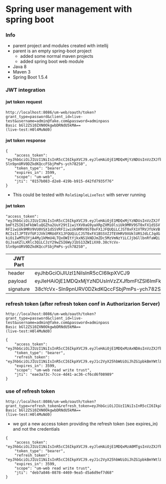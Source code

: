 # Spring user management with spring boot

### Info

- parent project and modules created with intellij
- parent is an empty spring-boot project 
    - added some normal maven projects
    - added spring boot web module
- Java 8
- Maven 3
- Spring Boot 1.5.4



### JWT integration

#### jwt token request
```
http://localhost:8086/um-web/oauth/token?grant_type=password&client_id=live-test&username=admin@fake.com&password=adminpass
Basic bGl2ZS10ZXN0OkgwbDRNdU5kMA==
(live-test:H0l4MuNd0)
```
#### jwt token response

``` 
{
    "access_token": "eyJhbGciOiJIUzI1NiIsInR5cCI6IkpXVCJ9.eyJleHAiOjE1MDQxMjYzNDUsInVzZXJfbmFtZSI6ImFkbWluQGZha2UuY29tIiwiYXV0aG9yaXRpZXMiOlsiUk9MRV9ST0xFX1dSSVRFIiwiUk9MRV9VU0VSX1dSSVRFIiwiUk9MRV9ST0xFX1JFQUQiLCJST0xFX1VTRVJfUkVBRCIsIlJPTEVfUFJJVklMRUdFX1JFQUQiLCJST0xFX1BSSVZJTEVHRV9XUklURSJdLCJqdGkiOiIwMTU3YjA4My1kMmU4LTQxOWItYjkxNS1kNDJmZDc5MzVmNzYiLCJjbGllbnRfaWQiOiJsaXZlLXRlc3QiLCJzY29wZSI6WyJ1bS13ZWIiXX0.38cYcVx-Sln9pnURV0DZkdKQccFSbjPmPs-ych782S0",
    "token_type": "bearer",
    "expires_in": 3599,
    "scope": "um-web",
    "jti": "0157b083-d2e8-419b-b915-d42fd7935f76"
}
```

- This could be tested with `RoleSimpleLiveTest` with server running
#### jwt token 

`"access_token": "eyJhbGciOiJIUzI1NiIsInR5cCI6IkpXVCJ9.eyJleHAiOjE1MDQxMjYzNDUsInVzZXJfbmFtZSI6ImFkbWluQGZha2UuY29tIiwiYXV0aG9yaXRpZXMiOlsiUk9MRV9ST0xFX1dSSVRFIiwiUk9MRV9VU0VSX1dSSVRFIiwiUk9MRV9ST0xFX1JFQUQiLCJST0xFX1VTRVJfUkVBRCIsIlJPTEVfUFJJVklMRUdFX1JFQUQiLCJST0xFX1BSSVZJTEVHRV9XUklURSJdLCJqdGkiOiIwMTU3YjA4My1kMmU4LTQxOWItYjkxNS1kNDJmZDc5MzVmNzYiLCJjbGllbnRfaWQiOiJsaXZlLXRlc3QiLCJzY29wZSI6WyJ1bS13ZWIiXX0.38cYcVx-Sln9pnURV0DZkdKQccFSbjPmPs-ych782S0",`

| JWT Part | Token | 
|---|---| 
| header | eyJhbGciOiJIUzI1NiIsInR5cCI6IkpXVCJ9 | 
| payload | eyJleHAiOjE1MDQxMjYzNDUsInVzZXJfbmFtZSI6ImFkbWluQGZha2UuY29tIiwiYXV0aG9yaXRpZXMiOlsiUk9MRV9ST0xFX1dSSVRFIiwiUk9MRV9VU0VSX1dSSVRFIiwiUk9MRV9ST0xFX1JFQUQiLCJST0xFX1VTRVJfUkVBRCIsIlJPTEVfUFJJVklMRUdFX1JFQUQiLCJST0xFX1BSSVZJTEVHRV9XUklURSJdLCJqdGkiOiIwMTU3YjA4My1kMmU4LTQxOWItYjkxNS1kNDJmZDc5MzVmNzYiLCJjbGllbnRfaWQiOiJsaXZlLXRlc3QiLCJzY29wZSI6WyJ1bS13ZWIiXX0 |
| signature | 38cYcVx-Sln9pnURV0DZkdKQccFSbjPmPs-ych782S0 |

### refresh token (after refresh token conf in Authorizarion Server)
```
http://localhost:8086/um-web/oauth/token?grant_type=password&client_id=live-test&username=admin@fake.com&password=adminpass
Basic bGl2ZS10ZXN0OkgwbDRNdU5kMA==
(live-test:H0l4MuNd0)
```
``` 
{
    "access_token": "eyJhbGciOiJIUzI1NiIsInR5cCI6IkpXVCJ9.eyJleHAiOjE1MDQxMzAxNDAsInVzZXJfbmFtZSI6ImFkbWluQGZha2UuY29tIiwiYXV0aG9yaXRpZXMiOlsiUk9MRV9ST0xFX1dSSVRFIiwiUk9MRV9VU0VSX1dSSVRFIiwiUk9MRV9ST0xFX1JFQUQiLCJST0xFX1VTRVJfUkVBRCIsIlJPTEVfUFJJVklMRUdFX1JFQUQiLCJST0xFX1BSSVZJTEVHRV9XUklURSJdLCJqdGkiOiJlYWUzYTczYy03Y2NlLTRkNDEtYWMzNi1jZjZjZDZmMDg5ODkiLCJjbGllbnRfaWQiOiJsaXZlLXRlc3QiLCJzY29wZSI6WyJ1bS13ZWIiLCJyZWFkIiwid3JpdGUiLCJ0cnVzdCJdfQ.E0nvIfzVolYYHTr3ZLKghmA43q7wUQxoCNW1fEuIkes",
    "token_type": "bearer",
    "refresh_token": "eyJhbGciOiJIUzI1NiIsInR5cCI6IkpXVCJ9.eyJ1c2VyX25hbWUiOiJhZG1pbkBmYWtlLmNvbSIsInNjb3BlIjpbInVtLXdlYiIsInJlYWQiLCJ3cml0ZSIsInRydXN0Il0sImF0aSI6ImVhZTNhNzNjLTdjY2UtNGQ0MS1hYzM2LWNmNmNkNmYwODk4OSIsImV4cCI6MTUwNDIxMjk0MCwiYXV0aG9yaXRpZXMiOlsiUk9MRV9ST0xFX1dSSVRFIiwiUk9MRV9VU0VSX1dSSVRFIiwiUk9MRV9ST0xFX1JFQUQiLCJST0xFX1VTRVJfUkVBRCIsIlJPTEVfUFJJVklMRUdFX1JFQUQiLCJST0xFX1BSSVZJTEVHRV9XUklURSJdLCJqdGkiOiJjZDJmNjk2NS0zZGEyLTQ1NjEtYTNhYy0yMjU4ZmE5Y2I2ODAiLCJjbGllbnRfaWQiOiJsaXZlLXRlc3QifQ.il0XUjG0m3tObvtsXS8DpdPQv9dDseII078EWy8Gwb4",
    "expires_in": 3599,
    "scope": "um-web read write trust",
    "jti": "eae3a73c-7cce-4d41-ac36-cf6cd6f08989"
}
```

### use of refresh token
```
http://localhost:8086/um-web/oauth/token?grant_type=refresh_token&refresh_token=eyJhbGciOiJIUzI1NiIsInR5cCI6IkpXVCJ9.eyJ1c2VyX25hbWUiOiJhZG1pbkBmYWtlLmNvbSIsInNjb3BlIjpbInVtLXdlYiIsInJlYWQiLCJ3cml0ZSIsInRydXN0Il0sImF0aSI6ImVhZTNhNzNjLTdjY2UtNGQ0MS1hYzM2LWNmNmNkNmYwODk4OSIsImV4cCI6MTUwNDIxMjk0MCwiYXV0aG9yaXRpZXMiOlsiUk9MRV9ST0xFX1dSSVRFIiwiUk9MRV9VU0VSX1dSSVRFIiwiUk9MRV9ST0xFX1JFQUQiLCJST0xFX1VTRVJfUkVBRCIsIlJPTEVfUFJJVklMRUdFX1JFQUQiLCJST0xFX1BSSVZJTEVHRV9XUklURSJdLCJqdGkiOiJjZDJmNjk2NS0zZGEyLTQ1NjEtYTNhYy0yMjU4ZmE5Y2I2ODAiLCJjbGllbnRfaWQiOiJsaXZlLXRlc3QifQ.il0XUjG0m3tObvtsXS8DpdPQv9dDseII078EWy8Gwb4
Basic bGl2ZS10ZXN0OkgwbDRNdU5kMA==
(live-test:H0l4MuNd0)
```
- we got a new access token providing the refresh token (see expires_in) and not the credentials
``` 
{
    "access_token": "eyJhbGciOiJIUzI1NiIsInR5cCI6IkpXVCJ9.eyJleHAiOjE1MDQxMzA0MTgsInVzZXJfbmFtZSI6ImFkbWluQGZha2UuY29tIiwiYXV0aG9yaXRpZXMiOlsiUk9MRV9ST0xFX1dSSVRFIiwiUk9MRV9VU0VSX1dSSVRFIiwiUk9MRV9ST0xFX1JFQUQiLCJST0xFX1VTRVJfUkVBRCIsIlJPTEVfUFJJVklMRUdFX1JFQUQiLCJST0xFX1BSSVZJTEVHRV9XUklURSJdLCJqdGkiOiJkZWI3YTg0Ni0wODc4LTQ0NjktOWVhNS1kNWE2ZDllZjdkNjgiLCJjbGllbnRfaWQiOiJsaXZlLXRlc3QiLCJzY29wZSI6WyJ1bS13ZWIiLCJyZWFkIiwid3JpdGUiLCJ0cnVzdCJdfQ.3nNQwqRweQkx9hQEPIZGuC_PIYJyKyxkzQID9tOos9o",
    "token_type": "bearer",
    "refresh_token": "eyJhbGciOiJIUzI1NiIsInR5cCI6IkpXVCJ9.eyJ1c2VyX25hbWUiOiJhZG1pbkBmYWtlLmNvbSIsInNjb3BlIjpbInVtLXdlYiIsInJlYWQiLCJ3cml0ZSIsInRydXN0Il0sImF0aSI6ImRlYjdhODQ2LTA4NzgtNDQ2OS05ZWE1LWQ1YTZkOWVmN2Q2OCIsImV4cCI6MTUwNDIxMjk0MCwiYXV0aG9yaXRpZXMiOlsiUk9MRV9ST0xFX1dSSVRFIiwiUk9MRV9VU0VSX1dSSVRFIiwiUk9MRV9ST0xFX1JFQUQiLCJST0xFX1VTRVJfUkVBRCIsIlJPTEVfUFJJVklMRUdFX1JFQUQiLCJST0xFX1BSSVZJTEVHRV9XUklURSJdLCJqdGkiOiJjZDJmNjk2NS0zZGEyLTQ1NjEtYTNhYy0yMjU4ZmE5Y2I2ODAiLCJjbGllbnRfaWQiOiJsaXZlLXRlc3QifQ.q0TpepiUj7cjguBpcAgmSTyGT07cf5kzdzwXpkiEtXQ",
    "expires_in": 3599,
    "scope": "um-web read write trust",
    "jti": "deb7a846-0878-4469-9ea5-d5a6d9ef7d68"
}
```

